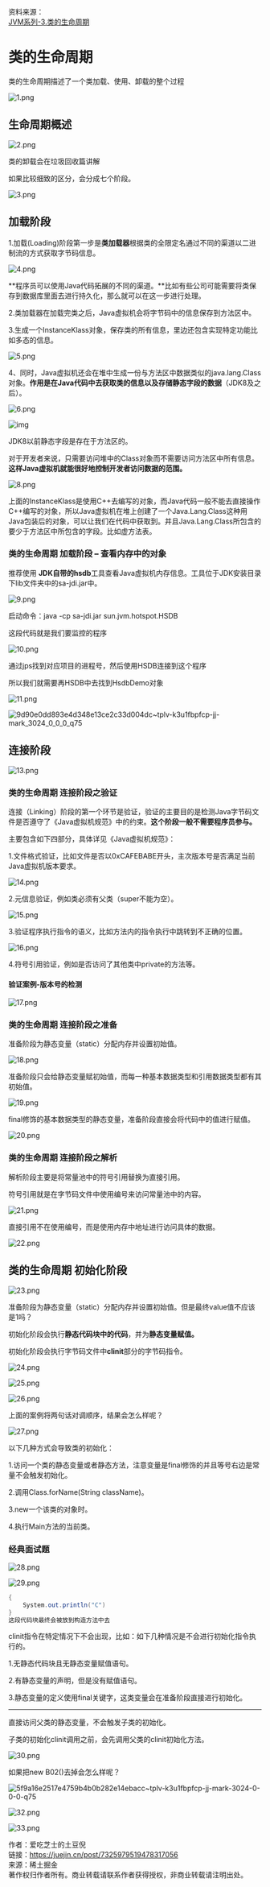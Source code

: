 资料来源：<br/>
[JVM系列-3.类的生命周期](https://juejin.cn/post/7325979519478317056)<br/>

# 类的生命周期

类的生命周期描述了一个类加载、使用、卸载的整个过程

![1.png](img/2Z6fViusmGeDwqU.png)

## 生命周期概述

![2.png](img/cB5gz2MNbfnRCdH.png)

类的卸载会在垃圾回收篇讲解

如果比较细致的区分，会分成七个阶段。

![3.png](img/MgeId86R4N7lHuW.png)

## 加载阶段

1.加载(Loading)阶段第一步是**类加载器**根据类的全限定名通过不同的渠道以二进制流的方式获取字节码信息。

![4.png](img/vR27pzmtEeSu8wC.png)

**程序员可以使用Java代码拓展的不同的渠道。**比如有些公司可能需要将类保存到数据库里面去进行持久化，那么就可以在这一步进行处理。

2.类加载器在加载完类之后，Java虚拟机会将字节码中的信息保存到方法区中。

3.生成一个InstanceKlass对象，保存类的所有信息，里边还包含实现特定功能比如多态的信息。

![5.png](img/bJvgLwQ1ZjauyMo.png)

4、同时，Java虚拟机还会在堆中生成一份与方法区中数据类似的java.lang.Class对象。**作用是在Java代码中去获取类的信息以及存储静态字段的数据**（JDK8及之后）。

![6.png](img/t1CW5SKfmJZHBj9.png)

![img](img/i35qEIkaxoPCuOm.png)

JDK8以前静态字段是存在于方法区的。

对于开发者来说，只需要访问堆中的Class对象而不需要访问方法区中所有信息。**这样Java虚拟机就能很好地控制开发者访问数据的范围。**

![8.png](img/8wz2tDx7y94MIha.png)

上面的InstanceKlass是使用C++去编写的对象，而Java代码一般不能去直接操作C++编写的对象，所以Java虚拟机在堆上创建了一个Java.Lang.Class这种用Java包装后的对象，可以让我们在代码中获取到。并且Java.Lang.Class所包含的要少于方法区中所包含的字段。比如虚方法表。

### 类的生命周期 加载阶段 – 查看内存中的对象

推荐使用 **JDK自带的hsdb**工具查看Java虚拟机内存信息。工具位于JDK安装目录下lib文件夹中的sa-jdi.jar中。

![9.png](img/nM8QoUYzEK2rVa1.png)

启动命令：java -cp sa-jdi.jar sun.jvm.hotspot.HSDB

这段代码就是我们要监控的程序

![10.png](img/IYag2mp6dMVETis.png)

通过jps找到对应项目的进程号，然后使用HSDB连接到这个程序

所以我们就需要再HSDB中去找到HsdbDemo对象

![11.png](img/7vAfi2QyIl9Xc81.png)

![9d90e0dd893e4d348e13ce2c33d004dc~tplv-k3u1fbpfcp-jj-mark_3024_0_0_0_q75](https://s2.loli.net/2024/01/26/8ISdxy6B1sGNc7X.webp)

## 连接阶段

![13.png](img/79vk8o3eMyOqTup.png)

### 类的生命周期 连接阶段之验证

连接（Linking）阶段的第一个环节是验证，验证的主要目的是检测Java字节码文件是否遵守了《Java虚拟机规范》中的约束。**这个阶段一般不需要程序员参与。**

主要包含如下四部分，具体详见《Java虚拟机规范》：

1.文件格式验证，比如文件是否以0xCAFEBABE开头，主次版本号是否满足当前Java虚拟机版本要求。

![14.png](img/v2plzKUEJFtioTy.png)

2.元信息验证，例如类必须有父类（super不能为空）。

![15.png](img/6ZXJ7jG3AFsoUCp.png)

3.验证程序执行指令的语义，比如方法内的指令执行中跳转到不正确的位置。

![16.png](img/yLimuoUWbgIqCjs.png)

4.符号引用验证，例如是否访问了其他类中private的方法等。

#### 验证案例-版本号的检测

![17.png](img/1wI2WejhsMdVnqz.png)

### 类的生命周期 连接阶段之准备

准备阶段为静态变量（static）分配内存并设置初始值。

![18.png](img/lCbWh8MNrQyfnZk.png)

准备阶段只会给静态变量赋初始值，而每一种基本数据类型和引用数据类型都有其初始值。

![19.png](img/MXxN92hf6d4La1W.png)

final修饰的基本数据类型的静态变量，准备阶段直接会将代码中的值进行赋值。

![20.png](img/xbAPV6DnorsLIZG.png)

### 类的生命周期 连接阶段之解析

解析阶段主要是将常量池中的符号引用替换为直接引用。

符号引用就是在字节码文件中使用编号来访问常量池中的内容。

![21.png](img/WfFPSMJOcQsrTRU.png)

直接引用不在使用编号，而是使用内存中地址进行访问具体的数据。

![22.png](img/nFDJOT2hyeXUvti.png)

## 类的生命周期 初始化阶段

![23.png](img/r3HKgiqzCUoIuGL.png)

准备阶段为静态变量（static）分配内存并设置初始值。但是最终value值不应该是1吗？

初始化阶段会执行**静态代码块中的代码**，并为**静态变量赋值。**

初始化阶段会执行字节码文件中**clinit**部分的字节码指令。

![24.png](img/SRZoGYPaVek2JtT.png)

![25.png](img/cysvOhpZ2X6YtoG.png)

![26.png](img/Eb65rXKNQALO1Di.png)

上面的案例将两句话对调顺序，结果会怎么样呢？

![27.png](img/5iSTMYGjmO1wE9b.png)

以下几种方式会导致类的初始化：

1.访问一个类的静态变量或者静态方法，注意变量是final修饰的并且等号右边是常量不会触发初始化。

2.调用Class.forName(String className)。

3.new一个该类的对象时。

4.执行Main方法的当前类。

### 经典面试题

![28.png](img/glKEWk2ehn1jFcC.png)

![29.png](img/QrqDhvAwMf7CRzl.png)

```csharp
{
	System.out.println("C")
}
这段代码块最终会被放到构造方法中去
```

clinit指令在特定情况下不会出现，比如：如下几种情况是不会进行初始化指令执行的。

1.无静态代码块且无静态变量赋值语句。

2.有静态变量的声明，但是没有赋值语句。

3.静态变量的定义使用final关键字，这类变量会在准备阶段直接进行初始化。

------

直接访问父类的静态变量，不会触发子类的初始化。

子类的初始化clinit调用之前，会先调用父类的clinit初始化方法。

![30.png](img/uSOMhFrGT2s4pHR.png)

如果把new B02()去掉会怎么样呢？

![5f9a16e2517e4759b4b0b282e14ebacc~tplv-k3u1fbpfcp-jj-mark-3024-0-0-0-q75](img/5f9a16e2517e4759b4b0b282e14ebacctplv-k3u1fbpfcp-jj-mark-3024-0-0-0-q75.png)

![32.png](img/Q6n2bZKvI3cRDOu.png)

![33.png](img/EfShi1plxaz7HBr.png)



作者：爱吃芝士的土豆倪<br/>
链接：https://juejin.cn/post/7325979519478317056<br/>
来源：稀土掘金<br/>
著作权归作者所有。商业转载请联系作者获得授权，非商业转载请注明出处。<br/>